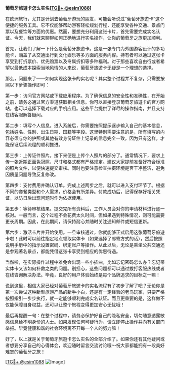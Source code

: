 **葡萄牙旅遊卡怎么实名[[TG💪+ @esim1088](https://t.me/s/esim1088)]**

在欧洲旅行，尤其是计划去葡萄牙游玩的朋友，可能会听说过“葡萄牙旅遊卡”这个便捷的服务工具。它不仅能够帮助游客轻松规划行程，还能享受各种交通、景点门票以及餐饮等方面的优惠。然而，要想充分利用这张卡片，首先需要完成实名认证。今天，我们就来聊聊如何正确地进行实名操作，让你的葡萄牙之旅更加顺利。

首先，让我们了解一下什么是葡萄牙旅遊卡。这是一张专门为外国游客设计的多功能卡，涵盖了从交通出行到文化娱乐等多方面的服务内容。持有者可以通过这张卡享受到打折票价、优先购票以及专属折扣等多种福利。对于那些喜欢自由行或者希望以最低成本探索当地风情的人来说，葡萄牙旅遊卡无疑是一个理想的选择。

那么，问题来了——如何实现这张卡的实名呢？其实整个过程并不复杂，只需要按照以下步骤操作即可：

第一步：访问官方网站或下载应用程序。为了确保信息的安全性和准确性，在开始之前，请务必通过官方渠道获取相关信息。你可以直接登录葡萄牙旅遊卡的官方网站，也可以选择下载对应的手机应用。这些平台提供了详尽的操作指南，并且支持在线客服解答疑问。

第二步：填写个人信息。进入系统后，你需要按照提示逐步输入自己的基本信息，包括姓名、性别、出生日期、国籍等字段。这里特别需要注意的是，所有填写的内容必须与你的护照或其他有效身份证件上记录的信息完全一致。因为只有这样，才能保证后续流程的顺利推进。

第三步：上传证件照片。接下来便是上传个人照片的部分了。通常情况下，要求上传一张近期正面免冠照，尺寸和格式都有严格规定。建议大家提前准备好符合标准的照片文件，以便快速提交审核。同时也要注意检查拍摄环境是否干净整洁，避免因质量问题导致反复修改。

第四步：支付费用并确认订单。完成上述两步之后，就可以进入支付环节了。根据不同的套餐类型和个人需求，价格会有所差异。付款成功后，记得保存好相关凭证，以防日后出现问题时作为依据使用。

第五步：等待审核结果。提交完所有资料后，工作人员会对你的申请材料进行逐一核对。一般而言，这个过程不会花费太久时间，但如果遇到特殊情况，则可能需要更长周期。因此，在此期间，请保持耐心并随时关注通知邮件或短信更新。

第六步：激活卡片并开始使用。一旦审核通过，你就能够正式启用这张葡萄牙旅遊卡啦！此时可以前往指定地点领取实体卡（如果选择了邮寄方式的话），然后按照说明手册中的指示设置密码、绑定账户等操作。从此以后，无论是乘坐公共交通还是参观著名景点，都能凭借这张卡享受到相应的优惠待遇。

当然啦，在实际操作过程中难免会出现一些小插曲，比如忘记密码怎么办？忘记带实体卡又该如何补救之类的问题。别担心，这些问题都可以通过拨打客服热线或者在线咨询解决办法。毕竟，良好的用户体验始终是每个品牌追求的目标之一嘛！

说到这里，相信大家已经对葡萄牙旅遊卡的实名流程有了初步了解了吧？无论你是第一次尝试这种新型旅游产品的新手小白，还是有一定经验的老鸟玩家，只要严格按照指引一步步执行，就一定能够顺利完成实名认证。而且更重要的是，这样做不仅能保障自身权益，还可以让整个旅程变得更加安心无忧哦！

最后再提醒一句：在整个过程中，请务必保护好自己的隐私安全，切勿随意透露敏感信息给不明身份的人士。如果发现任何可疑行为，请立即停止操作并向有关部门举报。毕竟健康和谐的社会环境离不开每一个人的努力嘛！

好了，以上就是关于葡萄牙旅遊卡怎么实名的全部介绍了。如果你还有其他疑问或者想要分享自己的心得体会，欢迎随时留言交流讨论哦～祝大家都能拥有一段美好难忘的葡萄牙之旅！

[[TG💪+ @esim1088](https://t.me/s/esim1088) ![Image](https://i.postimg.cc/4NQfJmqS/Snipaste-2025-05-13-00-14-12.png)]